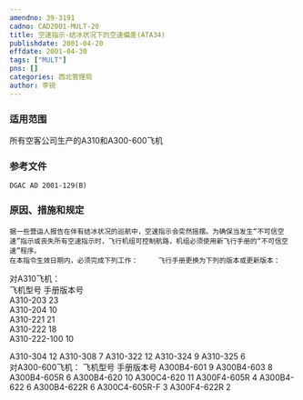 ```yaml
---
amendno: 39-3191  
cadno: CAD2001-MULT-20  
title: 空速指示-结冰状况下的空速偏差(ATA34)  
publishdate: 2001-04-20  
effdate: 2001-04-30  
tags: ["MULT"]  
pns: []  
categories: 西北管理局  
author: 李锐  
---
```

  
### 适用范围  
所有空客公司生产的A310和A300-600飞机  
  
<!--more-->  
### 参考文件  
    DGAC AD 2001-129(B)  
  
### 原因、措施和规定  
    据一些营运人报告在伴有结冰状况的巡航中，空速指示会突然摇摆。为确保当发生“不可信空速”指示或丧失所有空速指示时，飞行机组可控制航路，机组必须使用新飞行手册的“不可信空速”程序。  
    在本指令生效日期内，必须完成下列工作：     飞行手册更换为下列的版本或更新版本：  
对A310飞机：  
飞机型号                手册版本号  
A310-203  23  
A310-204  10  
A310-221  21  
A310-222  18  
A310-222-100  10  
  
      
A310-304 12 A310-308 7 A310-322 12 A310-324 9 A310-325 6  
  对A300-600飞机： 飞机型号 手册版本号 A300B4-601 9 A300B4-603 8 A300B4-605R 6 A300B4-620 10 A300C4-620 11 A300F4-605R 4 A300B4-622 6 A300B4-622R 6 A300C4-605R-F 3 A300F4-622R 2  
